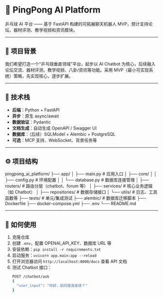 # 🏓 PingPong AI Platform

乒乓球 AI 平台 —— 基于 FastAPI 构建的可拓展聊天机器人 MVP，预计支持论坛、器材评测、教学视频和资讯模块。

---

## 🧩 项目背景

我们希望打造一个“乒乓球垂直领域”平台，起步以 AI Chatbot 为核心，后续融入论坛交流、器材评测、教学视频、八卦/资讯等功能。采用 MVP（最小可实现系统）策略，先实现核心，逐步扩展。

---

## 🚀 技术栈

- **后端**：Python + FastAPI  
- **异步**：原生 async/await  
- **数据验证**：Pydantic  
- **文档生成**：自动生成 OpenAPI / Swagger UI  
- **数据库**：（后续）SQLModel + Alembic + PostgreSQL  
- **可选**：MCP 支持、WebSocket、背景任务等  

---

## ⚙️ 项目结构

pingpong_ai_platform/
├── app/
│ ├── main.py # 应用入口
│ ├── core/
│ │ ├── config.py # 环境配置
│ │ └── database.py # 数据库连接管理
│ ├── routers/ # 路由分层（chatbot、forum 等）
│ ├── services/ # 核心业务逻辑（如 Chatbot）
│ ├── repositories/ # 数据存储接口
│ └── utils/ # 日志、工具函数等
├── tests/ # 单元/集成测试
├── alembic/ # 数据库迁移脚本
├── Dockerfile
├── docker-compose.yml
├── .env
└── README.md

---

## 💬 如何使用

1. 克隆仓库
2. 创建 `.env`，配置 OPENAI_API_KEY、数据库 URL 等
3. 安装依赖：`pip install -r requirements.txt`
4. 启动服务：`uvicorn app.main:app --reload`
5. 打开浏览器访问 `http://localhost:8000/docs` 查看 API 文档
6. 测试 Chatbot 接口：
   ```bash
   POST /chatbot/ask
   {
     "user_input": "你好，如何提高发球？"
   }

